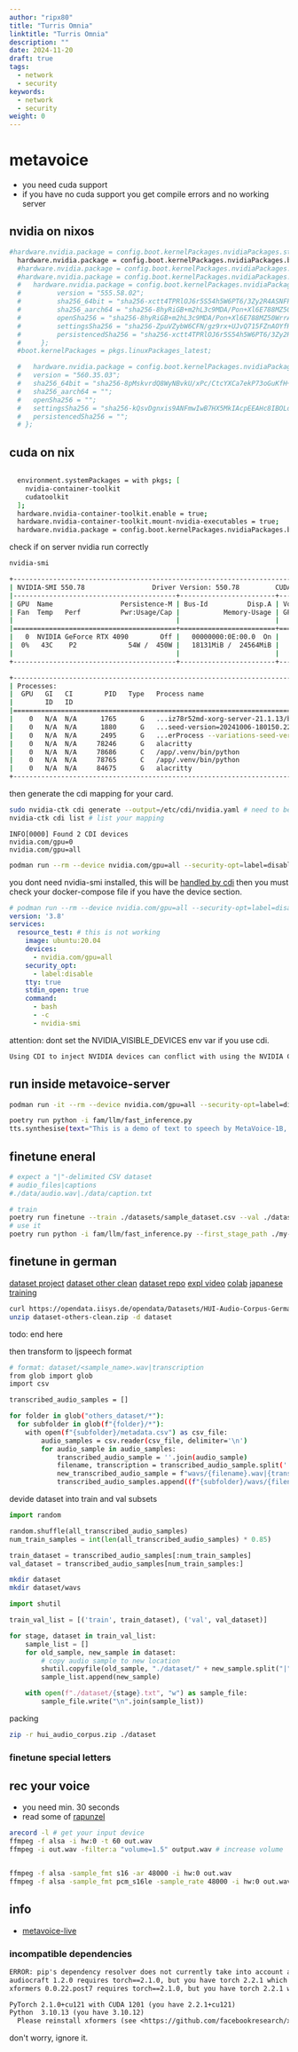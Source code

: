 ```yaml
---
author: "ripx80"
title: "Turris Omnia"
linktitle: "Turris Omnia"
description: ""
date: 2024-11-20
draft: true
tags:
  - network
  - security
keywords:
  - network
  - security
weight: 0
---
```


# metavoice

- you need cuda support
- if you have no cuda support you get compile errors and no working server

## nvidia on nixos

```sh
#hardware.nvidia.package = config.boot.kernelPackages.nvidiaPackages.stable; #550.78-6.10.6
  hardware.nvidia.package = config.boot.kernelPackages.nvidiaPackages.beta; # 550.78-6.10.6
  #hardware.nvidia.package = config.boot.kernelPackages.nvidiaPackages.latest; # 550.78-6.10.6
  #hardware.nvidia.package = config.boot.kernelPackages.nvidiaPackages.production; #550.78-6.10.6
  #   hardware.nvidia.package = config.boot.kernelPackages.nvidiaPackages.mkDriver {
  #         version = "555.58.02";
  #         sha256_64bit = "sha256-xctt4TPRlOJ6r5S54h5W6PT6/3Zy2R4ASNFPu8TSHKM=";
  #         sha256_aarch64 = "sha256-8hyRiGB+m2hL3c9MDA/Pon+Xl6E788MZ50WrrAGUVuY=";
  #         openSha256 = "sha256-8hyRiGB+m2hL3c9MDA/Pon+Xl6E788MZ50WrrAGUVuY=";
  #         settingsSha256 = "sha256-ZpuVZybW6CFN/gz9rx+UJvQ715FZnAOYfHn5jt5Z2C8=";
  #         persistencedSha256 = "sha256-xctt4TPRlOJ6r5S54h5W6PT6/3Zy2R4ASNFPu8TSHKM=";
  #     };
  #boot.kernelPackages = pkgs.linuxPackages_latest;

  #   hardware.nvidia.package = config.boot.kernelPackages.nvidiaPackages.mkDriver {
  #   version = "560.35.03";
  #   sha256_64bit = "sha256-8pMskvrdQ8WyNBvkU/xPc/CtcYXCa7ekP73oGuKfH+M=";
  #   sha256_aarch64 = "";
  #   openSha256 = "";
  #   settingsSha256 = "sha256-kQsvDgnxis9ANFmwIwB7HX5MkIAcpEEAHc8IBOLdXvk=";
  #   persistencedSha256 = "";
  # };
```

## cuda on nix

```sh

  environment.systemPackages = with pkgs; [
    nvidia-container-toolkit
    cudatoolkit
  ];
  hardware.nvidia-container-toolkit.enable = true;
  hardware.nvidia-container-toolkit.mount-nvidia-executables = true;
  hardware.nvidia.package = config.boot.kernelPackages.nvidiaPackages.beta;
```

check if on server nvidia run correctly

```sh
nvidia-smi

+-----------------------------------------------------------------------------------------+
| NVIDIA-SMI 550.78                 Driver Version: 550.78         CUDA Version: 12.4     |
|-----------------------------------------+------------------------+----------------------+
| GPU  Name                 Persistence-M | Bus-Id          Disp.A | Volatile Uncorr. ECC |
| Fan  Temp   Perf          Pwr:Usage/Cap |           Memory-Usage | GPU-Util  Compute M. |
|                                         |                        |               MIG M. |
|=========================================+========================+======================|
|   0  NVIDIA GeForce RTX 4090        Off |   00000000:0E:00.0  On |                  Off |
|  0%   43C    P2             54W /  450W |   18131MiB /  24564MiB |      0%      Default |
|                                         |                        |                  N/A |
+-----------------------------------------+------------------------+----------------------+

+-----------------------------------------------------------------------------------------+
| Processes:                                                                              |
|  GPU   GI   CI        PID   Type   Process name                              GPU Memory |
|        ID   ID                                                               Usage      |
|=========================================================================================|
|    0   N/A  N/A      1765      G   ...iz78r52md-xorg-server-21.1.13/bin/X        288MiB |
|    0   N/A  N/A      1880      G   ...seed-version=20241006-180150.222000         62MiB |
|    0   N/A  N/A      2495      G   ...erProcess --variations-seed-version        115MiB |
|    0   N/A  N/A     78246      G   alacritty                                      15MiB |
|    0   N/A  N/A     78686      C   /app/.venv/bin/python                        8600MiB |
|    0   N/A  N/A     78765      C   /app/.venv/bin/python                        9004MiB |
|    0   N/A  N/A     84675      G   alacritty                                      15MiB |
+-----------------------------------------------------------------------------------------
```

then generate the cdi mapping for your card.

```sh
sudo nvidia-ctk cdi generate --output=/etc/cdi/nvidia.yaml # need to be in /etc/cdi
nvidia-ctk cdi list # list your mapping
```

```text
INFO[0000] Found 2 CDI devices
nvidia.com/gpu=0
nvidia.com/gpu=all
```

```sh
podman run --rm --device nvidia.com/gpu=all --security-opt=label=disable ubuntu nvidia-smi -L # check if the container has access
```

you dont need nvidia-smi installed, this will be [handled by cdi](https://docs.nvidia.com/datacenter/cloud-native/container-toolkit/latest/cdi-support.html)
then you must check your docker-compose file if you have the device section.

```yaml
# podman run --rm --device nvidia.com/gpu=all --security-opt=label=disable ubuntu nvidia-smi -L
version: '3.8'
services:
  resource_test: # this is not working
    image: ubuntu:20.04
    devices:
      - nvidia.com/gpu=all
    security_opt:
      - label:disable
    tty: true
    stdin_open: true
    command:
      - bash
      - -c
      - nvidia-smi
```

attention: dont set the NVIDIA_VISIBLE_DEVICES env var if you use cdi.

```txt
Using CDI to inject NVIDIA devices can conflict with using the NVIDIA Container Runtime hook. This means that if a /usr/share/containers/oci/hooks.d/oci-nvidia-hook.json file exists, delete it or ensure that you do not run containers with the NVIDIA_VISIBLE_DEVICES environment variable set.
```

## run inside metavoice-server

```sh
podman run -it --rm --device nvidia.com/gpu=all --security-opt=label=disable --entrypoint /bin/bash 12eba4ef06ae

poetry run python -i fam/llm/fast_inference.py
tts.synthesise(text="This is a demo of text to speech by MetaVoice-1B, an open-source foundational audio model.", spk_ref_path="assets/bria.mp3")

```

## finetune eneral

```sh
# expect a "|"-delimited CSV dataset
# audio_files|captions
#./data/audio.wav|./data/caption.txt

# train
poetry run finetune --train ./datasets/sample_dataset.csv --val ./datasets/sample_val_dataset.csv
# use it
poetry run python -i fam/llm/fast_inference.py --first_stage_path ./my-finetuned_model.pt
```

## finetune in german

[dataset project](https://opendata.iisys.de/dataset/hui-audio-corpus-german/)
[dataset other clean](https://opendata.iisys.de/opendata/Datasets/HUI-Audio-Corpus-German/dataset_clean/others_Clean.zip)
[dataset repo](https://github.com/iisys-hof/HUI-Audio-Corpus-German)
[expl video](https://www.youtube.com/watch?v=r7BLbwxuJwk)
[colab](https://colab.research.google.com/drive/1ob-Q_9kJvH0F2pJ_JoWaIV9doGTsehV7#scrollTo=15uTrv0_wqn1)
[japanese training](https://github.com/kotoba-tech/kotoba-speech-release)

```sh
curl https://opendata.iisys.de/opendata/Datasets/HUI-Audio-Corpus-German/dataset_clean/others_Clean.zip -o dataset-others-clean.zip
unzip dataset-others-clean.zip -d dataset
```

todo: end here

then transform to ljspeech format

```sh
# format: dataset/<sample_name>.wav|transcription
from glob import glob
import csv

transcribed_audio_samples = []

for folder in glob("others_dataset/*"):
  for subfolder in glob(f"{folder}/*"):
    with open(f"{subfolder}/metadata.csv") as csv_file:
        audio_samples = csv.reader(csv_file, delimiter='\n')
        for audio_sample in audio_samples:
            transcribed_audio_sample = ''.join(audio_sample)
            filename, transcription = transcribed_audio_sample.split('|')
            new_transcribed_audio_sample = f"wavs/{filename}.wav|{transcription}"
            transcribed_audio_samples.append((f"{subfolder}/wavs/{filename}.wav", new_transcribed_audio_sample))
```

devide dataset into train and val subsets

```python
import random

random.shuffle(all_transcribed_audio_samples)
num_train_samples = int(len(all_transcribed_audio_samples) * 0.85)

train_dataset = transcribed_audio_samples[:num_train_samples]
val_dataset = transcribed_audio_samples[num_train_samples:]
```

```sh
mkdir dataset
mkdir dataset/wavs
```

```python
import shutil

train_val_list = [('train', train_dataset), ('val', val_dataset)]

for stage, dataset in train_val_list:
    sample_list = []
    for old_sample, new_sample in dataset:
        # copy audio sample to new location
        shutil.copyfile(old_sample, "./dataset/" + new_sample.split("|")[0])
        sample_list.append(new_sample)

    with open(f"./dataset/{stage}.txt", "w") as sample_file:
        sample_file.write("\n".join(sample_list))
```

packing

```sh
zip -r hui_audio_corpus.zip ./dataset
```

### finetune special letters

## rec your voice

- you need min. 30 seconds
- read some of [rapunzel](https://www.cs.cmu.edu/~spok/grimmtmp/009.txt)

```sh
arecord -l # get your input device
ffmpeg -f alsa -i hw:0 -t 60 out.wav
ffmpeg -i out.wav -filter:a "volume=1.5" output.wav # increase volume


ffmpeg -f alsa -sample_fmt s16 -ar 48000 -i hw:0 out.wav
ffmpeg -f alsa -sample_fmt pcm_s16le -sample_rate 48000 -i hw:0 out.wav # best qual.
```

## info

- [metavoice-live](https://github.com/metavoiceio/MetaVoiceLive)

### incompatible dependencies

```txt
ERROR: pip's dependency resolver does not currently take into account all the packages that are installed. This behaviour is the source of the following dependency conflicts.
audiocraft 1.2.0 requires torch==2.1.0, but you have torch 2.2.1 which is incompatible.
xformers 0.0.22.post7 requires torch==2.1.0, but you have torch 2.2.1 which is incompatible.

PyTorch 2.1.0+cu121 with CUDA 1201 (you have 2.2.1+cu121)
Python  3.10.13 (you have 3.10.12)
  Please reinstall xformers (see <https://github.com/facebookresearch/xformers#installing-xformers>)
```

don't worry, ignore it.
